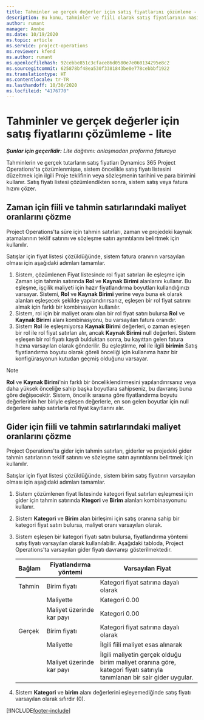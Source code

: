 ```yaml
---
title: Tahminler ve gerçek değerler için satış fiyatlarını çözümleme - lite
description: Bu konu, tahminler ve fiili olarak satış fiyatlarının nasıl çözüldüğü hakkında bilgi sağlar.
author: rumant
manager: Annbe
ms.date: 10/19/2020
ms.topic: article
ms.service: project-operations
ms.reviewer: kfend
ms.author: rumant
ms.openlocfilehash: 92cebbe851c3cface86d0580e7e060134295e8c2
ms.sourcegitcommit: 625878bf48ea530f3381843be0e778cebbbf1922
ms.translationtype: HT
ms.contentlocale: tr-TR
ms.lasthandoff: 10/30/2020
ms.locfileid: "4176770"
---
```

# <a name="resolve-sales-prices-for-estimates-and-actuals---lite"></a>Tahminler ve gerçek değerler için satış fiyatlarını çözümleme - lite

_**Şunlar için geçerlidir:** Lite dağıtımı: anlaşmadan proforma faturaya_

Tahminlerin ve gerçek tutarların satış fiyatları Dynamics 365 Project Operations'ta çözümlenmişse, sistem öncelikle satış fiyatı listesini düzeltmek için ilgili Proje teklifinin veya sözleşmenin tarihini ve para birimini kullanır. Satış fiyatı listesi çözümlendikten sonra, sistem satış veya fatura hızını çözer.

## <a name="resolve-sales-rates-on-actual-and-estimate-lines-for-time"></a>Zaman için fiili ve tahmin satırlarındaki maliyet oranlarını çözme

Project Operations'ta süre için tahmin satırları, zaman ve projedeki kaynak atamalarının teklif satırını ve sözleşme satırı ayrıntılarını belirtmek için kullanılır.

Satışlar için fiyat listesi çözüldüğünde, sistem fatura oranının varsayılan olması için aşağıdaki adımları tamamlar.

1. Sistem, çözümlenen Fiyat listesinde rol fiyat satırları ile eşleşme için Zaman için tahmin satırında **Rol** ve **Kaynak Birimi** alanlarını kullanır. Bu eşleşme, işçilik maliyeti için hazır fiyatlandırma boyutları kullandığınızı varsayar. Sistemi, **Rol** ve **Kaynak Birimi** yerine veya buna ek olarak alanları eşleşecek şekilde yapılandırırsanız, eşleşen bir rol fiyat satırını almak için farklı bir kombinasyon kullanılır.
2. Sistem, rol için bir maliyet oranı olan bir rol fiyat satırı bulursa **Rol** ve **Kaynak Birimi** alanı kombinasyonu, bu varsayılan fatura oranıdır.
3. Sistem **Rol** ile eşleşmiyorsa **Kaynak Birimi** değerleri, o zaman eşleşen bir rol ile rol fiyat satırları alır, ancak **Kaynak Birimi** null değerleri. Sistem eşleşen bir rol fiyatı kaydı bulduktan sonra, bu kayıttan gelen fatura hızına varsayılan olarak gönderilir. Bu eşleştirme, **rol** ile ilgili **birimin** Satış fiyatlandırma boyutu olarak göreli önceliği için kullanıma hazır bir konfigürasyonun kutudan geçmiş olduğunu varsayar.

> [!NOTE]
> **Rol** ve **Kaynak Birimi**'nin farklı bir önceliklendirmesini yapılandırırsanız veya daha yüksek önceliğe sahip başka boyutlara sahipseniz, bu davranış buna göre değişecektir. Sistem, öncelik sırasına göre fiyatlandırma boyutu değerlerinin her biriyle eşleşen değerlerle, en son gelen boyutlar için null değerlere sahip satırlarla rol fiyat kayıtlarını alır.

## <a name="resolve-sales-rates-on-actual-and-estimate-lines-for-expense"></a>Gider için fiili ve tahmin satırlarındaki maliyet oranlarını çözme

Project Operations'ta gider için tahmin satırları, giderler ve projedeki gider tahmin satırlarının teklif satırını ve sözleşme satırı ayrıntılarını belirtmek için kullanılır.

Satışlar için fiyat listesi çözüldüğünde, sistem birim satış fiyatının varsayılan olması için aşağıdaki adımları tamamlar.

1. Sistem çözümlenen fiyat listesinde kategori fiyat satırları eşleşmesi için gider için tahmin satırında **Ktegori** ve **Birim** alanları kombinasyonunu kullanır.
2. Sistem **Kategori** ve **Birim** alan birleşimi için satış oranına sahip bir kategori fiyat satırı bulursa, maliyet oranı varsayılan olarak.
3. Sistem eşleşen bir kategori fiyatı satırı bulursa, fiyatlandırma yöntemi satış fiyatı varsayılan olarak kullanılabilir. Aşağıdaki tabloda, Project Operations'ta varsayılan gider fiyatı davranışı gösterilmektedir.

    | Bağlam | Fiyatlandırma yöntemi | Varsayılan Fiyat |
    | --- | --- | --- |
    | Tahmin | Birim fiyatı | Kategori fiyat satırına dayalı olarak |
    | &nbsp; | Maliyette | Kategori 0.00 |
    | &nbsp; | Maliyet üzerinde kar payı | Kategori 0.00 |
    | Gerçek | Birim fiyatı | Kategori fiyat satırına dayalı olarak |
    | &nbsp; | Maliyette | İlgili fiili maliyet esas alınarak |
    | &nbsp; | Maliyet üzerinde kar payı | İlgili maliyetin gerçek olduğu birim maliyet oranına göre, kategori fiyatı satırıyla tanımlanan bir sair gider uygular. |

4. Sistem **Kategori** ve **birim** alanı değerlerini eşleyemediğinde satış fiyatı varsayılan olarak sıfırdır (0).


[!INCLUDE[footer-include](../../includes/footer-banner.md)]